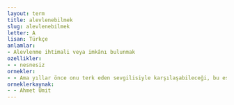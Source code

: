 ```yaml
---
layout: term
title: alevlenebilmek
slug: alevlenebilmek
letter: A
lisan: Türkçe
anlamlar:
- Alevlenme ihtimali veya imkânı bulunmak
ozellikler:
- - nesnesiz
ornekler:
- - Ama yıllar önce onu terk eden sevgilisiyle karşılaşabileceği, bu eski aşkın yeniden alevlenebileceği hiç aklıma gelmiyordu.
orneklerkaynak:
- - Ahmet Ümit
---
```

